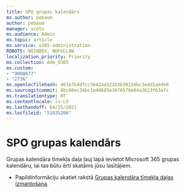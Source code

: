 ```yaml
---
title: SPO grupas kalendārs
ms.author: pebaum
author: pebaum
manager: scotv
ms.audience: Admin
ms.topic: article
ms.service: o365-administration
ROBOTS: NOINDEX, NOFOLLOW
localization_priority: Priority
ms.collection: Adm_O365
ms.custom:
- "9000677"
- "2736"
ms.openlocfilehash: 461e7b4dfcc3642aa522b3639156bc3edd1aede8
ms.sourcegitcommit: 8bc60ec34bc1e40685e3976576e04a2623f63a7c
ms.translationtype: HT
ms.contentlocale: lv-LV
ms.lasthandoff: 04/15/2021
ms.locfileid: "51835206"
---
```

# <a name="spo-group-calendar"></a>SPO grupas kalendārs

Grupas kalendāra tīmekļa daļa ļauj lapā ievietot Microsoft 365 grupas kalendāru, lai tas būtu ērti skatāms jūsu lasītājiem.
- Papildinformāciju skatiet rakstā [Grupas kalendāra tīmekļa daļas izmantošana](https://support.microsoft.com/en-us/office/use-the-group-calendar-web-part-eaf3c04d-5699-48cb-8b5e-3caa887d51ce?ui=en-us&rs=en-us&ad=us).
